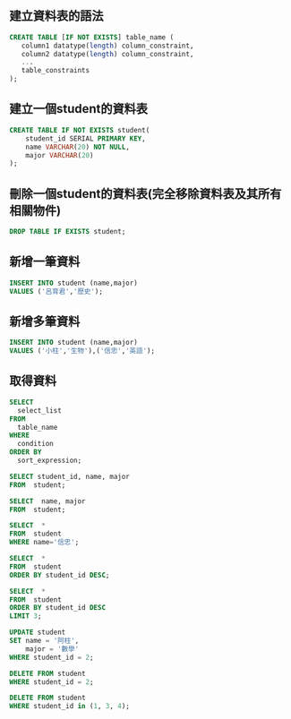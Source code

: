 ## 建立資料表的語法

```sql
CREATE TABLE [IF NOT EXISTS] table_name (
   column1 datatype(length) column_constraint,
   column2 datatype(length) column_constraint,
   ...
   table_constraints
);
```
## 建立一個student的資料表
```sql
CREATE TABLE IF NOT EXISTS student(
    student_id SERIAL PRIMARY KEY,
    name VARCHAR(20) NOT NULL,
    major VARCHAR(20) 
);
```

## 刪除一個student的資料表(完全移除資料表及其所有相關物件)
```sql
DROP TABLE IF EXISTS student;  
```

## 新增一筆資料
```sql
INSERT INTO student (name,major) 
VALUES ('呂育君','歷史');
```

## 新增多筆資料
```sql
INSERT INTO student (name,major) 
VALUES ('小柱','生物'),('信忠','英語');

```

## 取得資料

```sql
SELECT
  select_list
FROM
  table_name
WHERE
  condition
ORDER BY
  sort_expression;

```

```sql
SELECT student_id, name, major
FROM  student;

SELECT  name, major
FROM  student;

SELECT  *
FROM  student
WHERE name='信忠';

SELECT  *
FROM  student
ORDER BY student_id DESC;

SELECT  *
FROM  student
ORDER BY student_id DESC
LIMIT 3;
```


```sql
UPDATE student
SET name = '阿柱',
    major = '數學'
WHERE student_id = 2;

DELETE FROM student
WHERE student_id = 2;

DELETE FROM student
WHERE student_id in (1, 3, 4);
```
